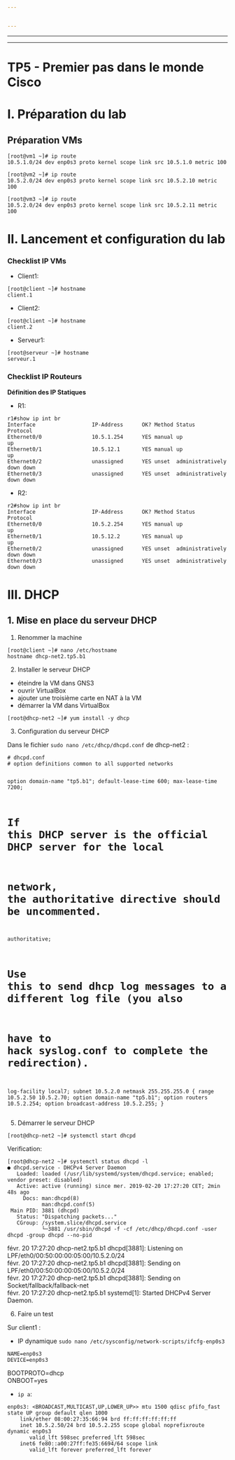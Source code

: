 ```yaml
---


---
```


<hr>
<hr>
<h1 id="tp5---premier-pas-dans-le-monde-cisco">TP5 - Premier pas dans le monde Cisco</h1>
<h1 id="i.-préparation-du-lab">I. Préparation du lab</h1>
<h2 id="préparation-vms">Préparation VMs</h2>
<pre><code>[root@vm1 ~]# ip route
10.5.1.0/24 dev enp0s3 proto kernel scope link src 10.5.1.0 metric 100
</code></pre>
<pre><code>[root@vm2 ~]# ip route
10.5.2.0/24 dev enp0s3 proto kernel scope link src 10.5.2.10 metric 100
</code></pre>
<pre><code>[root@vm3 ~]# ip route
10.5.2.0/24 dev enp0s3 proto kernel scope link src 10.5.2.11 metric 100
</code></pre><p></p>
<h1 id="ii.-lancement-et-configuration-du-lab">II. Lancement et configuration du lab</h1>
<h3 id="checklist-ip-vms">Checklist IP VMs</h3>
<ul>
<li>Client1:</li>
</ul>
<pre><code>[root@client ~]# hostname
client.1
</code></pre>
<ul>
<li>Client2:</li>
</ul>
<pre><code>[root@client ~]# hostname
client.2
</code></pre>
<ul>
<li>Serveur1:</li>
</ul>
<pre><code>[root@serveur ~]# hostname
serveur.1
</code></pre>
<h3 id="checklist-ip-routeurs">Checklist IP Routeurs</h3>
<p><strong>Définition des IP Statiques</strong></p>
<ul>
<li>R1:</li>
</ul>
<pre><code>r1#show ip int br
Interface                  IP-Address      OK? Method Status                Protocol
Ethernet0/0                10.5.1.254      YES manual up                    up
Ethernet0/1                10.5.12.1       YES manual up                    up
Ethernet0/2                unassigned      YES unset  administratively down down
Ethernet0/3                unassigned      YES unset  administratively down down
</code></pre><p></p>
<ul>
<li>R2:</li>
</ul>
<pre><code>r2#show ip int br
Interface                  IP-Address      OK? Method Status                Protocol
Ethernet0/0                10.5.2.254      YES manual up                    up
Ethernet0/1                10.5.12.2       YES manual up                    up
Ethernet0/2                unassigned      YES unset  administratively down down
Ethernet0/3                unassigned      YES unset  administratively down down
</code></pre>
<h1 id="iii.-dhcp">III. DHCP</h1>
<h2 id="mise-en-place-du-serveur-dhcp">1. Mise en place du serveur DHCP</h2>
<ol>
<li>Renommer la machine</li>
</ol>
<pre><code>[root@client ~]# nano /etc/hostname
hostname dhcp-net2.tp5.b1
</code></pre><p></p>
<ol start="2">
<li>Installer le serveur DHCP</li>
</ol>
<ul>
<li>éteindre la VM dans GNS3</li>
<li>ouvrir VirtualBox</li>
<li>ajouter une troisième carte en NAT à la VM</li>
<li>démarrer la VM dans VirtualBox</li>
</ul>
<pre><code>[root@dhcp-net2 ~]# yum install -y dhcp
</code></pre>
<ol start="3">
<li>Configuration du serveur DHCP</li>
</ol>
<p>
</p><p>Dans le fichier  <code>sudo nano /etc/dhcp/dhcpd.conf</code>  de dhcp-net2 :</p>
<pre><code># dhcpd.conf
# option definitions common to all supported networks

option domain-name "tp5.b1";
default-lease-time 600;
max-lease-time 7200;

# If this DHCP server is the official DHCP server for the local
# network, the authoritative directive should be uncommented.

authoritative;

# Use this to send dhcp log messages to a different log file (you also
# have to hack syslog.conf to complete the redirection).

log-facility local7;
subnet 10.5.2.0 netmask 255.255.255.0 {
range 10.5.2.50 10.5.2.70;
option domain-name "tp5.b1";
option routers 10.5.2.254;
option broadcast-address 10.5.2.255;
}
</code></pre>
<ol start="5">
<li>Démarrer le serveur DHCP</li>
</ol>
<pre><code>[root@dhcp-net2 ~]# systemctl start dhcpd
</code></pre>
<p>Verification:</p>
<pre><code>[root@dhcp-net2 ~]# systemctl status dhcpd -l
● dhcpd.service - DHCPv4 Server Daemon
   Loaded: loaded (/usr/lib/systemd/system/dhcpd.service; enabled; vendor preset: disabled)
   Active: active (running) since mer. 2019-02-20 17:27:20 CET; 2min 48s ago
     Docs: man:dhcpd(8)
           man:dhcpd.conf(5)
 Main PID: 3881 (dhcpd)
   Status: "Dispatching packets..."
   CGroup: /system.slice/dhcpd.service
           └─3881 /usr/sbin/dhcpd -f -cf /etc/dhcp/dhcpd.conf -user dhcpd -group dhcpd --no-pid
</code></pre><p>févr. 20 17:27:20 dhcp-net2.tp5.b1 dhcpd[3881]: Listening on LPF/eth0/00:50:00:00:05:00/10.5.2.0/24<br>
févr. 20 17:27:20 dhcp-net2.tp5.b1 dhcpd[3881]: Sending on   LPF/eth0/00:50:00:00:05:00/10.5.2.0/24<br>
févr. 20 17:27:20 dhcp-net2.tp5.b1 dhcpd[3881]: Sending on   Socket/fallback/fallback-net<br>
févr. 20 17:27:20 dhcp-net2.tp5.b1 systemd[1]: Started DHCPv4 Server Daemon.<br>
</p>
<ol start="6">
<li>Faire un test</li>
</ol>
<p>Sur client1 :</p>
<ul>
<li>IP dynamique  <code>sudo nano /etc/sysconfig/network-scripts/ifcfg-enp0s3</code></li>
</ul>
<pre><code>NAME=enp0s3
DEVICE=enp0s3
</code></pre><p>BOOTPROTO=dhcp<br>
ONBOOT=yes</p>
<p></p>
<ul>
<li><code>ip a</code>:</li>
</ul>
<pre><code>enp0s3: &lt;BROADCAST,MULTICAST,UP,LOWER_UP&gt;&gt; mtu 1500 qdisc pfifo_fast state UP group default qlen 1000
    link/ether 08:00:27:35:66:94 brd ff:ff:ff:ff:ff:ff
    inet 10.5.2.50/24 brd 10.5.2.255 scope global noprefixroute dynamic enp0s3
       valid_lft 598sec preferred_lft 598sec
    inet6 fe80::a00:27ff:fe35:6694/64 scope link
       valid_lft forever preferred_lft forever
</code></pre>

<!--stackedit_data:
eyJoaXN0b3J5IjpbMTkyMTM1NTk4NF19
-->